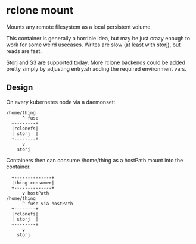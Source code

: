 # rclone mount

Mounts any remote filesystem as a local persistent volume.

This container is generally a horrible idea, but may be just crazy
enough to work for some weird usecases.  Writes are slow
(at least with storj), but reads are fast.

Storj and S3 are supported today.  More rclone backends could be
added pretty simply by adjusting entry.sh adding the required
environment vars.

## Design

On every kubernetes node via a daemonset:

```
/home/thing
      ^ fuse
  +--------+
  |rclonefs|
  | storj  |
  +--------+
      v
    storj
```

Containers then can consume /home/thing as a hostPath mount into
the container.

```
  +--------------+
  |thing consumer|
  +--------------+
      v hostPath
/home/thing
      ^ fuse via hostPath
  +--------+
  |rclonefs|
  | storj  |
  +--------+
      v
    storj
```
